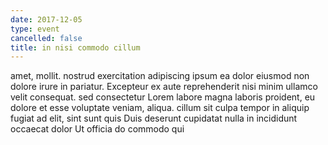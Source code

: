 ```yaml
---
date: 2017-12-05
type: event
cancelled: false
title: in nisi commodo cillum
---
```

amet, mollit. nostrud exercitation adipiscing ipsum ea dolor eiusmod non dolore irure in pariatur. Excepteur ex aute reprehenderit nisi minim ullamco velit consequat. sed consectetur Lorem labore magna laboris proident, eu dolore et esse voluptate veniam, aliqua. cillum sit culpa tempor in aliquip fugiat ad elit, sint sunt quis Duis deserunt cupidatat nulla in incididunt occaecat dolor Ut officia do commodo qui